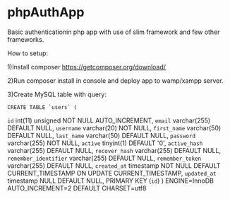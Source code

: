 # phpAuthApp
Basic authenticationin php app with use of slim framework and few other frameworks.

How to setup:

1)Install composer
https://getcomposer.org/download/

2)Run composer install in console and deploy app to wamp/xampp server.

3)Create MySQL table with query:

 	CREATE TABLE `users` (
 `id` int(11) unsigned NOT NULL AUTO_INCREMENT,
 `email` varchar(255) DEFAULT NULL,
 `username` varchar(20) NOT NULL,
 `first_name` varchar(50) DEFAULT NULL,
 `last_name` varchar(50) DEFAULT NULL,
 `password` varchar(255) NOT NULL,
 `active` tinyint(1) DEFAULT '0',
 `active_hash` varchar(255) DEFAULT NULL,
 `recover_hash` varchar(255) DEFAULT NULL,
 `remember_identifier` varchar(255) DEFAULT NULL,
 `remember_token` varchar(255) DEFAULT NULL,
 `created_at` timestamp NOT NULL DEFAULT CURRENT_TIMESTAMP ON UPDATE CURRENT_TIMESTAMP,
 `updated_at` timestamp NULL DEFAULT NULL,
 PRIMARY KEY (`id`)
) ENGINE=InnoDB AUTO_INCREMENT=2 DEFAULT CHARSET=utf8


